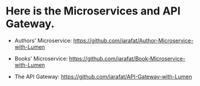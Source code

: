 
# Here is the Microservices and API Gateway.

* Authors' Microservice: https://github.com/iarafat/Author-Microservice-with-Lumen

* Books' Microservice: https://github.com/iarafat/Book-Microservice-with-Lumen

* The API Gateway: https://github.com/iarafat/API-Gateway-with-Lumen
